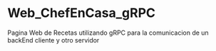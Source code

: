 # Web_ChefEnCasa_gRPC
Pagina Web de Recetas utilizando gRPC para la comunicacion de un backEnd cliente y otro servidor
